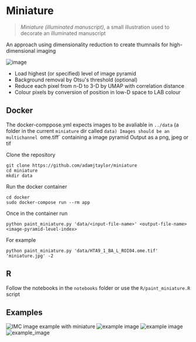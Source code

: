 # Miniature

> *Miniature (illuminated manuscript)*, a small illustration used to decorate an illuminated manuscript

An approach using dimensionality reduction to create thumnails for high-dimensional imaging

![image](https://user-images.githubusercontent.com/14945787/127029087-b0312bc3-299b-41ae-acf7-ffa226f81218.png)

- Load highest (or specified) level of image pyramid
- Background removal by Otsu's threshold (optional)
- Reduce each pixel from n-D to 3-D by UMAP with correlation distance 
- Colour pixels by conversion of position in low-D space to LAB colour

## Docker

The docker-comppose.yml expects images to be avaliable in `../data` (a folder in the current `miniature` dir called `data)
Images should be an multichannel `ome.tiff` containing a image pyramid
Output as a png, jpeg or tif

Clone the repository
```
git clone https://github.com/adamjtaylor/miniature
cd miniature
mkdir data
```
Run the docker container
```
cd docker
sudo docker-compose run --rm app
```

Once in the container run
```
python paint_miniature.py 'data/<input-file-name>' <output-file-name> <image-pyramid-level-index>
```

For example
```
python paint_miniature.py 'data/HTA9_1_BA_L_ROI04.ome.tif' 'miniature.jpg' -2
````

## R
Follow the notebooks in the `notebooks` folder or use the `R/paint_miniature.R` script

## Examples

![IMC image example with miniature](https://github.com/adamjtaylor/miniature/blob/main/outputs/HT060P1_REMAIN_ROI_04-miniature.png?s=100)
![example image](https://github.com/adamjtaylor/miniature/blob/main/outputs/HTA9_1_BA_L_ROI04-miniature.png?raw=true)
![example image](https://github.com/adamjtaylor/miniature/blob/main/outputs/HTA9_1_BA_M_ROI03-miniature.png?raw=true)
![example_image](https://github.com/adamjtaylor/miniature/blob/main/outputs/HTA9_1_POST_M_ROI02-miniature.png?raw=true)
